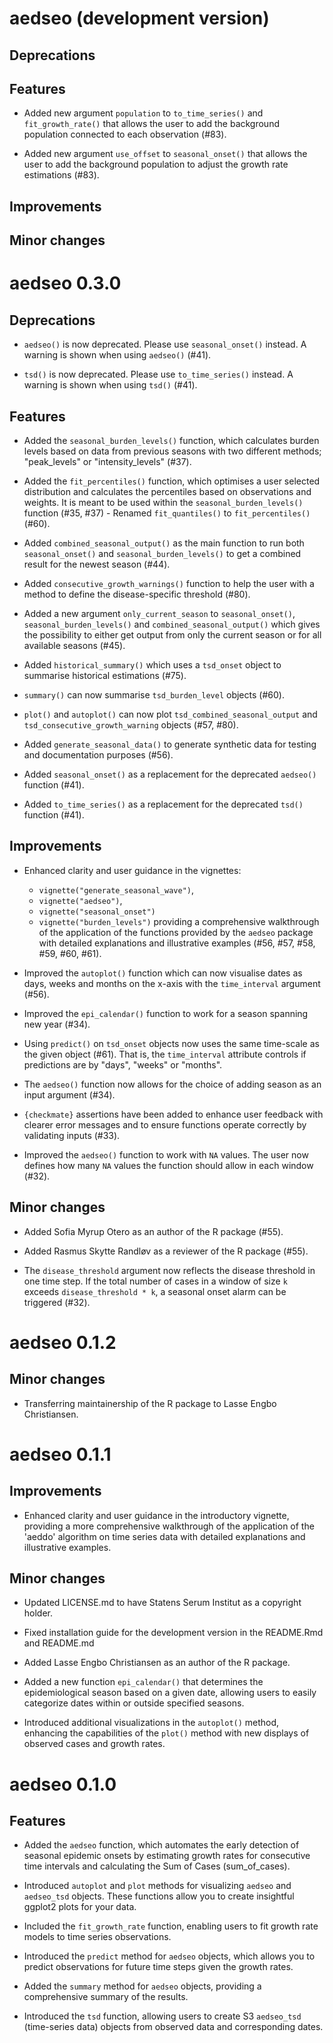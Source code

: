 # aedseo (development version)

## Deprecations

## Features

* Added new argument `population` to `to_time_series()` and `fit_growth_rate()` that allows the user to add the background population connected to each observation (#83).

* Added new argument `use_offset` to `seasonal_onset()` that allows the user to add the background population to adjust the growth rate estimations (#83).

## Improvements

## Minor changes

# aedseo 0.3.0

## Deprecations

* `aedseo()` is now deprecated. Please use `seasonal_onset()` instead. A warning is shown when using `aedseo()` (#41).

* `tsd()` is now deprecated. Please use `to_time_series()` instead. A warning is shown when using `tsd()` (#41).

## Features

* Added the `seasonal_burden_levels()` function, which calculates burden levels based on data from previous seasons with two different methods; "peak_levels" or "intensity_levels" (#37).

* Added the `fit_percentiles()` function, which optimises a user selected distribution and calculates the percentiles based on observations and weights. It is meant to be used within the `seasonal_burden_levels()` function (#35, #37) - Renamed `fit_quantiles()` to `fit_percentiles()` (#60).

* Added `combined_seasonal_output()` as the main function to run both `seasonal_onset()` and `seasonal_burden_levels()` to get a combined result for the newest season (#44).

* Added `consecutive_growth_warnings()` function to help the user with a method to define the disease-specific threshold (#80).

* Added a new argument `only_current_season` to `seasonal_onset()`, `seasonal_burden_levels()` and `combined_seasonal_output()` which gives the possibility to either get output from only the current season or for all available seasons (#45).

* Added `historical_summary()` which uses a `tsd_onset` object to summarise historical estimations (#75).

* `summary()` can now summarise `tsd_burden_level` objects (#60).

* `plot()` and `autoplot()` can now plot `tsd_combined_seasonal_output` and `tsd_consecutive_growth_warning` objects (#57, #80).

* Added `generate_seasonal_data()` to generate synthetic data for testing and documentation purposes (#56).

* Added `seasonal_onset()` as a replacement for the deprecated `aedseo()` function (#41).

* Added `to_time_series()` as a replacement for the deprecated `tsd()` function (#41).

## Improvements

* Enhanced clarity and user guidance in the vignettes:
  - `vignette("generate_seasonal_wave")`,
  - `vignette("aedseo")`,
  - `vignette("seasonal_onset")`
  - `vignette("burden_levels")`
  providing a comprehensive walkthrough of the application of the functions provided by the `aedseo` package with detailed explanations and illustrative examples (#56, #57, #58, #59, #60, #61).

* Improved the `autoplot()` function which can now visualise dates as days, weeks and months on the x-axis with the `time_interval` argument (#56).

* Improved the `epi_calendar()` function to work for a season spanning new year (#34).

* Using `predict()` on `tsd_onset` objects now uses the same time-scale as the given object (#61).
That is, the `time_interval` attribute controls if predictions are by "days", "weeks" or "months".

* The `aedseo()` function now allows for the choice of adding season as an input argument (#34).

* `{checkmate}` assertions have been added to enhance user feedback with clearer error messages and to ensure functions operate correctly by validating inputs (#33).

* Improved the `aedseo()` function to work with `NA` values. The user now defines how many `NA` values the function should allow in each window (#32).

## Minor changes

* Added Sofia Myrup Otero as an author of the R package (#55).

* Added Rasmus Skytte Randløv as a reviewer of the R package (#55).

* The `disease_threshold` argument now reflects the disease threshold in one time step. If the total number of cases in a window of size `k` exceeds  `disease_threshold * k`, a seasonal onset alarm can be triggered (#32).

# aedseo 0.1.2

## Minor changes

* Transferring maintainership of the R package to Lasse Engbo Christiansen.

# aedseo 0.1.1

## Improvements

* Enhanced clarity and user guidance in the introductory vignette, providing a more comprehensive walkthrough of the application of the 'aeddo' algorithm on time series data with detailed explanations and illustrative examples.

## Minor changes

* Updated LICENSE.md to have Statens Serum Institut as a copyright holder.

* Fixed installation guide for the development version in the README.Rmd and README.md

* Added Lasse Engbo Christiansen as an author of the R package.

* Added a new function `epi_calendar()` that determines the epidemiological season based on a given date, allowing users to easily categorize dates within or outside specified seasons.

* Introduced additional visualizations in the `autoplot()` method, enhancing the capabilities of the `plot()` method with new displays of observed cases and growth rates.

# aedseo 0.1.0

## Features

- Added the `aedseo` function, which automates the early detection of seasonal epidemic onsets by estimating growth rates for consecutive time intervals and calculating the Sum of Cases (sum_of_cases).

- Introduced `autoplot` and `plot` methods for visualizing `aedseo` and `aedseo_tsd` objects. These functions allow you to create insightful ggplot2 plots for your data.

- Included the `fit_growth_rate` function, enabling users to fit growth rate models to time series observations.

- Introduced the `predict` method for `aedseo` objects, which allows you to predict observations for future time steps given
the growth rates.

- Added the `summary` method for `aedseo` objects, providing a comprehensive summary of the results.

- Introduced the `tsd` function, allowing users to create S3 `aedseo_tsd` (time-series data) objects from observed data and corresponding dates.
